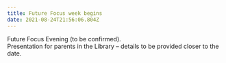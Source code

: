 ```yaml
---
title: Future Focus week begins
date: 2021-08-24T21:56:06.804Z
---
```

Future Focus Evening (to be confirmed).  
Presentation for parents in the Library – details to be provided closer to the date.
